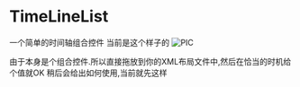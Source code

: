# TimeLineList
一个简单的时间轴组合控件
当前是这个样子的
![PIC][1]


  [1]: http://ww3.sinaimg.cn/mw690/70949993gw1esoiq2se3wj20u01e0q5p.jpg
  
由于本身是个组合控件.所以直接拖放到你的XML布局文件中,然后在恰当的时机给个值就OK
稍后会给出如何使用,当前就先这样